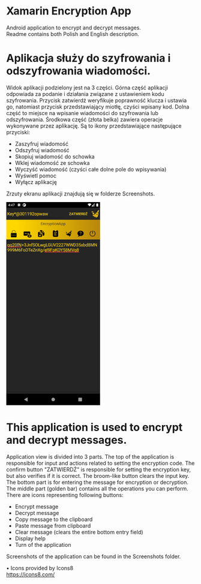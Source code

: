 # Xamarin Encryption App
 Android application to encrypt and decrypt messages.  
 Readme contains both Polish and English description.  
 
 # Aplikacja służy do szyfrowania i odszyfrowania wiadomości.  
Widok aplikacji podzielony jest na 3 części. Górna część aplikacji odpowiada za podanie i działania związane z ustawieniem kodu szyfrowania. Przycisk zatwierdź weryfikuje poprawność klucza i ustawia go, natomiast przycisk przedstawiający miotłę, czyści wpisany kod. Dolna część to miejsce na wpisanie wiadomości do szyfrowania lub odszyfrowania. Środkowa część (złota belka) zawiera operacje wykonywane przez aplikację. Są to ikony przedstawiające następujące przyciski:  
- Zaszyfruj wiadomość
- Odszyfruj wiadomość  
- Skopiuj wiadomość do schowka  
- Wklej wiadomość ze schowka  
- Wyczyść wiadomość (czyści całe dolne pole do wpisywania)  
- Wyświetl pomoc  
- Wyłącz aplikację

<p>Zrzuty ekranu aplikacji znajdują się w folderze Screenshots.</p>
<img src="https://github.com/PrzemyDev/Xamarin-Encryption-App/blob/main/Screenshots/Screenshot%20(3).png?raw=true" alt="application preview image" Width=250 />
  
# This application is used to encrypt and decrypt messages.  
Application view is divided into 3 parts. The top of the application is responsible for input and actions related to setting the encryption code. The confirm button "ZATWIERDŹ" is responsible for setting the encryption key, but also verifies if it is correct. The broom-like button clears the input key. The bottom part is for entering the message for encryption or decryption. The middle part (golden bar) contains all the operations you can perform. There are icons representing following buttons:  
- Encrypt message  
- Decrypt message
- Copy message to the clipboard
- Paste message from clipboard
- Clear message (clears the entire bottom entry field)
- Display help
- Turn of the application

Screenshots of the application can be found in the Screenshots folder.

• Icons provided by Icons8  
https://icons8.com/
